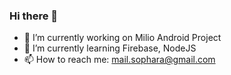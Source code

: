 ### Hi there 👋
- 🔭 I’m currently working on Milio Android Project
- 🌱 I’m currently learning Firebase, NodeJS
- 📫 How to reach me: mail.sophara@gmail.com
<!--
**sopharasum/sopharasum** is a ✨ _special_ ✨ repository because its `README.md` (this file) appears on your GitHub profile.

Here are some ideas to get you started:

- 🔭 I’m currently working on ...
- 🌱 I’m currently learning ...
- 👯 I’m looking to collaborate on ...
- 🤔 I’m looking for help with ...
- 💬 Ask me about ...
- 📫 How to reach me: ...
- 😄 Pronouns: ...
- ⚡ Fun fact: ...
-->
